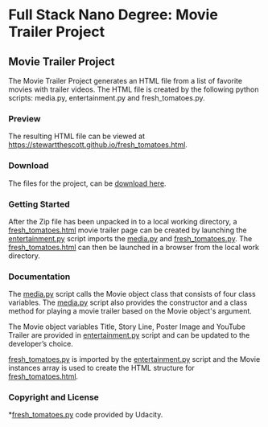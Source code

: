 # Full Stack Nano Degree: Movie Trailer Project #

## Movie Trailer Project ##

The Movie Trailer Project generates an HTML file from a list of
favorite movies with trailer videos. The HTML file is created by the following python
scripts: media.py, entertainment.py and fresh_tomatoes.py. 

### Preview ###

The resulting HTML file can be viewed at https://stewartthescott.github.io/fresh_tomatoes.html.

### Download ###

The files for the project, can be [download here](https://stewartthescott.github.io/download/StewarttheScott.github.io-master.zip).

### Getting Started ###

After the Zip file has been unpacked in to a local working directory, a [fresh_tomatoes.html](https://stewartthescott.github.io/fresh_tomatoes.html)
movie trailer page can be created by launching the [entertainment.py](https://github.com/StewarttheScott/StewarttheScott.github.io/blob/master/entertainment_center.py)
script imports the [media.py](https://github.com/StewarttheScott/StewarttheScott.github.io/blob/master/media.py) and [fresh_tomatoes.py](https://github.com/StewarttheScott/StewarttheScott.github.io/blob/master/fresh_tomatoes.py). The [fresh_tomatoes.html](https://stewartthescott.github.io/fresh_tomatoes.html) can then be launched in a browser from the local work directory.

### Documentation ###

The [media.py](https://github.com/StewarttheScott/StewarttheScott.github.io/blob/master/media.py) script calls 
the Movie object class that consists of four class variables. The [media.py](https://github.com/StewarttheScott/StewarttheScott.github.io/blob/master/media.py) script also provides the
constructor and a class method for playing a movie trailer based on the Movie object's argument. 

The Movie object variables Title, Story Line, Poster Image and YouTube Trailer are provided in [entertainment.py](https://github.com/StewarttheScott/StewarttheScott.github.io/blob/master/entertainment_center.py) 
script and can be updated to the developer’s choice.

[fresh_tomatoes.py](https://github.com/StewarttheScott/StewarttheScott.github.io/blob/master/fresh_tomatoes.py) is imported by the [entertainment.py](https://github.com/StewarttheScott/StewarttheScott.github.io/blob/master/entertainment_center.py) 
script and the Movie instances array is used to create the HTML structure for [fresh_tomatoes.html](https://stewartthescott.github.io/fresh_tomatoes.html).

### Copyright and License ###

*[fresh_tomatoes.py](https://github.com/StewarttheScott/StewarttheScott.github.io/blob/master/fresh_tomatoes.py) code provided by Udacity.


 

